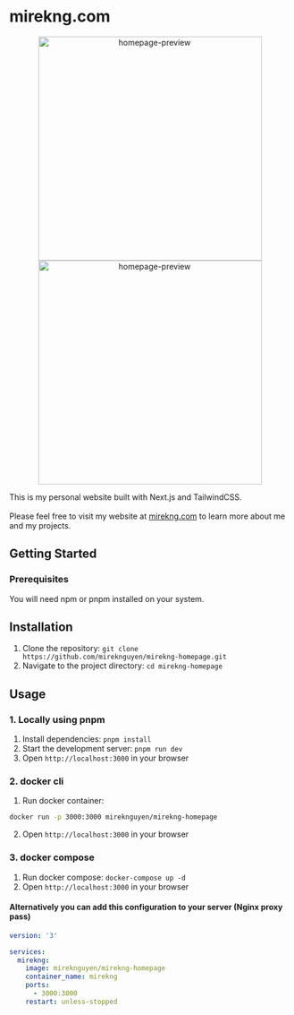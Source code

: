 # mirekng.com

<p align="center">
<img width="400" alt="homepage-preview" style="display:inline;" src="https://user-images.githubusercontent.com/65291610/221811754-7a217237-9c91-454a-ad6e-fedf0a0804c6.jpg">
<img width="400" alt="homepage-preview" style="display:inline;" src="https://user-images.githubusercontent.com/65291610/221811458-a42a75a9-f498-41da-b216-332b9d87eb50.jpg">
</p>

This is my personal website built with Next.js and TailwindCSS.<br>
<br>
Please feel free to visit my website at [mirekng.com](https://mirekng.com/) to learn more about me and my projects.

## Getting Started

### Prerequisites

You will need npm or pnpm installed on your system.

## Installation

1. Clone the repository: `git clone https://github.com/mireknguyen/mirekng-homepage.git`
2. Navigate to the project directory: `cd mirekng-homepage`

## Usage

### 1. Locally using pnpm

1. Install dependencies: `pnpm install`
2. Start the development server: `pnpm run dev`
3. Open `http://localhost:3000` in your browser

### 2. docker cli

1. Run docker container:
```bash
docker run -p 3000:3000 mireknguyen/mirekng-homepage
```
2. Open `http://localhost:3000` in your browser

### 3. docker compose

1. Run docker compose: `docker-compose up -d`
2. Open `http://localhost:3000` in your browser

#### Alternatively you can add this configuration to your server (Nginx proxy pass)
```yml
version: '3'

services:
  mirekng:
    image: mireknguyen/mirekng-homepage
    container_name: mirekng
    ports:
      - 3000:3000
    restart: unless-stopped
```
